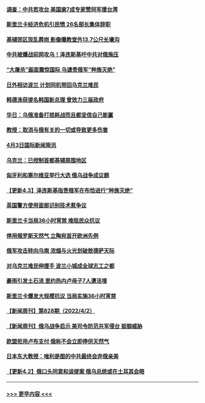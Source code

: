 #### [调查：中共若攻台 美国逾7成专家赞同军援台湾](../pages/prog202/a103391302.md?t=04041401) 
#### [斯里兰卡经济危机引民愤 26名部长集体辞职](../pages/prog202/a103391318.md?t=04041401) 
#### [基辅郊区现乱葬岗 影像曝教堂外13.7公尺长壕沟](../pages/prog202/a103391296.md?t=04041401) 
#### [中共被爆战前网攻乌！泽连斯基吁中共对俄施压](../pages/prog202/a103391050.md?t=04041401) 
#### [“大屠杀”画面震惊国际 乌谴责俄军“种族灭绝”](../pages/prog202/a103391077.md?t=04041401) 
#### [日外相访波兰 计划同机带回乌克兰难民](../pages/prog202/a103391053.md?t=04041401) 
#### [韩德洙获提名韩国新总理 曾效力三届政府](../pages/prog202/a103391048.md?t=04041401) 
#### [华日：乌俄准备打损耗战而且都坚信自己能赢](../pages/prog202/a103391019.md?t=04041401) 
#### [教授：取消与俄有关的一切或导致更多伤害](../pages/prog202/a103390984.md?t=04041401) 
#### [4月3日国际新闻简讯](../pages/prog202/a103390895.md?t=04041401) 
#### [乌克兰：已控制首都基辅周围地区](../pages/prog202/a103390899.md?t=04041401) 
#### [匈牙利和塞尔维亚举行大选 俄乌战争成议题](../pages/prog202/a103390906.md?t=04041401) 
#### [【更新4.3】泽连斯基指责俄军在布恰进行“种族灭绝”](../pages/prog202/a103390844.md?t=04041401) 
#### [英国警方使用面部识别技术惹争议](../pages/prog202/a103390909.md?t=04041401) 
#### [斯里兰卡当局36小时宵禁 难阻民众抗议](../pages/prog202/a103390919.md?t=04041401) 
#### [停用俄罗斯天然气 立陶宛首开欧洲先例](../pages/prog202/a103390804.md?t=04041401) 
#### [俄军攻击转向乌南 浓烟与火光划破敖德萨天际](../pages/prog202/a103390795.md?t=04041401) 
#### [对乌克兰难民伸援手 波兰小城成全球志工之都](../pages/prog202/a103390758.md?t=04041401) 
#### [豪雨引发土石流 里约热内卢母子7人遭活埋](../pages/prog202/a103390636.md?t=04041401) 
#### [斯里兰卡爆发大规模抗议 当局实施36小时宵禁](../pages/prog202/a103390416.md?t=04041401) 
#### [【新闻周刊】第828期（2022/4/2）](../pages/prog202/a103390509.md?t=04041401) 
#### [【新闻周刊】俄乌战争启示 美司令防范共军侵台 抵御威胁](../pages/prog202/a103390493.md?t=04041401) 
#### [欧盟拒用卢布支付 俄称不会立即停供天然气](../pages/prog202/a103390079.md?t=04041401) 
#### [日本东大教授：唯利是图的中共最终会弃俄亲美](../pages/prog202/a103390312.md?t=04041401) 
#### [【更新4.2】俄口头同意和谈提案 俄乌总统或在土耳其会晤](../pages/prog202/a103390009.md?t=04041401) 

----
#### [ >>> 更早内容 <<< ](../indexes/prog202-earlier.md)
